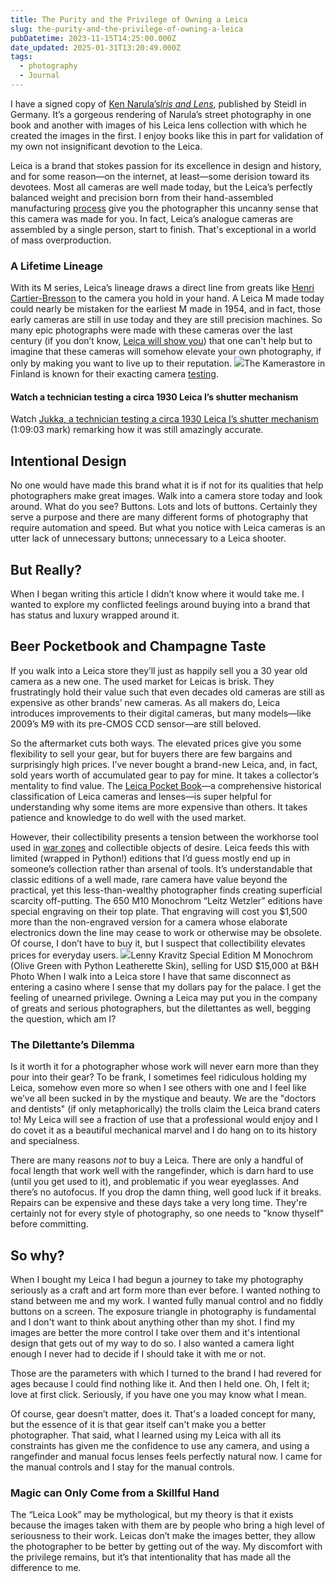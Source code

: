 ```yaml
---
title: The Purity and the Privilege of Owning a Leica
slug: the-purity-and-the-privilege-of-owning-a-leica
pubDatetime: 2023-11-15T14:25:00.000Z
date_updated: 2025-01-31T13:20:49.000Z
tags:
  - photography
  - Journal
---
```


I have a signed copy of [Ken Narula’s](https://www.threads.net/@wetzlar_com)[_Iris and Lens_](https://steidl.de/Books/Iris-Lens-50-Leica-lenses-to-collect-and-photograph-signed-copy-0912414652.html?SID=ON2P5Zm7bbc2), published by Steidl in Germany. It’s a gorgeous rendering of Narula’s street photography in one book and another with images of his Leica lens collection with which he created the images in the first. I enjoy books like this in part for validation of my own not insignificant devotion to the Leica.

Leica is a brand that stokes passion for its excellence in design and history, and for some reason—on the internet, at least—some derision toward its devotees. Most all cameras are well made today, but the Leica’s perfectly balanced weight and precision born from their hand-assembled manufacturing [process](https://youtu.be/SGu_yeQT-Y0?si=2v4GksJCHuXWPelD) give you the photographer this uncanny sense that this camera was made for you. In fact, Leica’s analogue cameras are assembled by a single person, start to finish. That's exceptional in a world of mass overproduction.

### A Lifetime Lineage

With its M series, Leica’s lineage draws a direct line from greats like [Henri Cartier-Bresson](https://www.magnumphotos.com/photographer/henri-cartier-bresson) to the camera you hold in your hand. A Leica M made today could nearly be mistaken for the earliest M made in 1954, and in fact, those early cameras are still in use today and they are still precision machines. So many epic photographs were made with these cameras over the last century (if you don’t know, [Leica will show you](https://leica-camera.com/en-US/iconic-photos)) that one can't help but to imagine that these cameras will somehow elevate your own photography, if only by making you want to live up to their reputation.
![](https://kamerastore.com/cdn/shop/files/QC_Images-04385-WEB1080.jpg?v=1704789795&width=1500)The Kamerastore in Finland is known for their exacting camera [testing](https://kamerastore.com/blogs/posts/5-levels-of-shutter-testing-how-accurate-is-your-film-camera).

#### Watch a technician testing a circa 1930 Leica I’s shutter mechanism

Watch [Jukka, a technician testing a circa 1930 Leica I’s shutter mechanism](https://youtu.be/CQpAXLTFpAM?si=UGGerTrIdEnv0y_5) (1:09:03 mark) remarking how it was still amazingly accurate.

## Intentional Design

No one would have made this brand what it is if not for its qualities that help photographers make great images. Walk into a camera store today and look around. What do you see? Buttons. Lots and lots of buttons. Certainly they serve a purpose and there are many different forms of photography that require automation and speed. But what you notice with Leica cameras is an utter lack of unnecessary buttons; unnecessary to a Leica shooter.

## But Really?

When I began writing this article I didn’t know where it would take me. I wanted to explore my conflicted feelings around buying into a brand that has status and luxury wrapped around it.

## **Beer Pocketbook and Champagne Taste**

If you walk into a Leica store they’ll just as happily sell you a 30 year old camera as a new one. The used market for Leicas is brisk. They frustratingly hold their value such that even decades old cameras are still as expensive as other brands’ new cameras. As all makers do, Leica introduces improvements to their digital cameras, but many models—like 2009’s M9 with its pre-CMOS CCD sensor—are still beloved.

So the aftermarket cuts both ways. The elevated prices give you some flexibility to sell your gear, but for buyers there are few bargains and surprisingly high prices. I’ve never bought a brand-new Leica, and, in fact, sold years worth of accumulated gear to pay for mine. It takes a collector’s mentality to find value. The [Leica Pocket Book](https://www.macfilos.com/2023/05/24/leica-pocket-book-one-hundred-years-of-facts-in-your-pocket/)—a comprehensive historical classification of Leica cameras and lenses—is super helpful for understanding why some items are more expensive than others. It takes patience and knowledge to do well with the used market.

However, their collectibility presents a tension between the workhorse tool used in [war zones](https://youtu.be/R7hYkIehuEs?si=-FtSPT4-mIxgYhAY) and collectible objects of desire. Leica feeds this with limited (wrapped in Python!) editions that I’d guess mostly end up in someone’s collection rather than arsenal of tools. It’s understandable that classic editions of a well made, rare camera have value beyond the practical, yet this less-than-wealthy photographer finds creating superficial scarcity off-putting. The 650 M10 Monochrom “Leitz Wetzler” editions have special engraving on their top plate. That engraving will cost you $1,500 more than the non-engraved version for a camera whose elaborate electronics down the line may cease to work or otherwise may be obsolete. Of course, I don’t have to buy it, but I suspect that collectibility elevates prices for everyday users.
![](https://www.circle-of-confusion.com/content/images/2024/05/Leica-M-Monochrom--Drifter--by-Kravitz-Design---Leica-Store-Miami.jpeg.png)Lenny Kravitz Special Edition M Monochrom (Olive Green with Python Leatherette Skin), selling for USD $15,000 at B&H Photo
When I walk into a Leica store I have that same disconnect as entering a casino where I sense that my dollars pay for the palace. I get the feeling of unearned privilege. Owning a Leica may put you in the company of greats and serious photographers, but the dilettantes as well, begging the question, which am I?

### The Dilettante’s Dilemma

Is it worth it for a photographer whose work will never earn more than they pour into their gear? To be frank, I sometimes feel ridiculous holding my Leica, somehow even more so when I see others with one and I feel like we’ve all been sucked in by the mystique and beauty. We are the "doctors and dentists" (if only metaphorically) the trolls claim the Leica brand caters to! My Leica will see a fraction of use that a professional would enjoy and I do covet it as a beautiful mechanical marvel and I do hang on to its history and specialness.

There are many reasons _not_ to buy a Leica. There are only a handful of focal length that work well with the rangefinder, which is darn hard to use (until you get used to it), and problematic if you wear eyeglasses. And there’s no autofocus. If you drop the damn thing, well good luck if it breaks. Repairs can be expensive and these days take a very long time. They're certainly not for every style of photography, so one needs to "know thyself" before committing.

## So why?

When I bought my Leica I had begun a journey to take my photography seriously as a craft and art form more than ever before. I wanted nothing to stand between me and my work. I wanted fully manual control and no fiddly buttons on a screen. The exposure triangle in photography is fundamental and I don't want to think about anything other than my shot. I find my images are better the more control I take over them and it's intentional design that gets out of my way to do so. I also wanted a camera light enough I never had to decide if I should take it with me or not.

Those are the parameters with which I turned to the brand I had revered for ages because I could find nothing like it. And then I held one. Oh, I felt it; love at first click. Seriously, if you have one you may know what I mean.

Of course, gear doesn’t matter, does it. That's a loaded concept for many, but the essence of it is that gear itself can't make you a better photographer. That said, what I learned using my Leica with all its constraints has given me the confidence to use any camera, and using a rangefinder and manual focus lenses feels perfectly natural now. I came for the manual controls and I stay for the manual controls.

### Magic can Only Come from a Skillful Hand

The “Leica Look” may be mythological, but my theory is that it exists because the images taken with them are by people who bring a high level of seriousness to their work. Leicas don’t make the images better, they allow the photographer to be better by getting out of the way. My discomfort with the privilege remains, but it’s that intentionality that has made all the difference to me.
